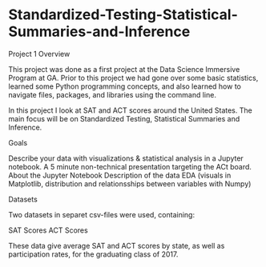 # Standardized-Testing-Statistical-Summaries-and-Inference
Project 1
Overview

This project was done as a first project at the Data Science Immersive Program at GA. Prior to this project we had gone over some basic statistics, learned some Python programming concepts, and also learned how to navigate files, packages, and libraries using the command line.

In this project I look at SAT and ACT scores around the United States. The main focus will be on Standardized Testing, Statistical Summaries and Inference.

Goals

Describe your data with visualizations & statistical analysis in a Jupyter notebook.
A 5 minute non-technical presentation targeting the ACt board. 
About the Jupyter Notebook
Description of the data
EDA (visuals in Matplotlib, distribution and relationsships between variables with Numpy)

Datasets

Two datasets in separet csv-files were used, containing:

SAT Scores
ACT Scores


These data give average SAT and ACT scores by state, as well as participation rates, for the graduating class of 2017.
